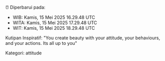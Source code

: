 ⏰ Diperbarui pada:
- WIB: Kamis, 15 Mei 2025 16.29.48 UTC
- WITA: Kamis, 15 Mei 2025 17.29.48 UTC
- WIT: Kamis, 15 Mei 2025 18.29.48 UTC

Kutipan Inspiratif:
"You create beauty with your attitude, your behaviours, and your actions. Its all up to you"


Kategori: attitude

